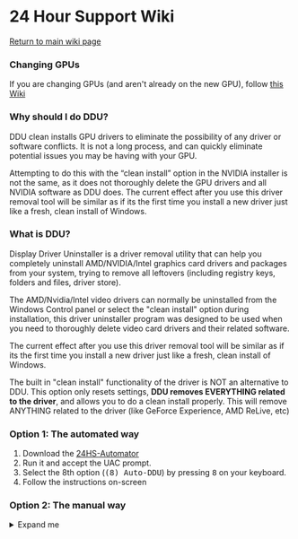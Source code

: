 # 24 Hour Support Wiki

[Return to main wiki page](https://github.com/CommandMC/24HS-Wiki/blob/main/index.md)

### Changing GPUs
If you are changing GPUs (and aren't already on the new GPU), follow [this Wiki](https://github.com/CommandMC/24HS-Wiki/blob/main/changinggpus.md)

### Why should I do DDU?
DDU clean installs GPU drivers to eliminate the possibility of any driver or software conflicts. It is not a long process, and can quickly eliminate potential issues you may be having with your GPU.

Attempting to do this with the “clean install” option in the NVIDIA installer is not the same, as it does not thoroughly delete the GPU drivers and all NVIDIA software as DDU does. The current effect after you use this driver removal tool will be similar as if its the first time you install a new driver just like a fresh, clean install of Windows. 

### What is DDU?
Display Driver Uninstaller is a driver removal utility that can help you completely uninstall AMD/NVIDIA/Intel graphics card drivers and packages from your system, trying to remove all leftovers (including registry keys, folders and files, driver store).

The AMD/Nvidia/Intel video drivers can normally be uninstalled from the Windows Control panel or select the "clean install" option during installation, this driver uninstaller program was designed to be used when you need to thoroughly delete video card drivers and their related software.

The current effect after you use this driver removal tool will be similar as if its the first time you install a new driver just like a fresh, clean install of Windows.

The built in "clean install" functionality of the driver is NOT an alternative to DDU. This option only resets settings, **DDU removes EVERYTHING related to the driver**, and allows you to do a clean install properly. This will remove ANYTHING related to the driver (like GeForce Experience, AMD ReLive, etc)

### Option 1: The automated way
1. Download the [24HS-Automator](https://github.com/CommandMC/24HS-Automator/releases/latest)
2. Run it and accept the UAC prompt.
3. Select the 8th option (<samp>(8) Auto-DDU</samp>) by pressing <kbd>8</kbd> on your keyboard.
4. Follow the instructions on-screen

### Option 2: The manual way
<details>
  <summary>Expand me</summary>

## Creating a local account

If you're using a Microsoft Account, you will not be able to log in once you're inside Safe Mode. To find out if you're using a Microsoft Account:
1. Press the Windows key + R to open the "Run" dialog
2. Type in `powershell -Command Get-LocalUser -Name %USERNAME% ^| Select-Object PrincipalSource`
3. You will see either "Local" or "MicrosoftAccount".

If you see "Local" here, you can [skip to the next section](). Otherwise, follow these steps:

1. Press the Windows key + R to open the "Run" dialog
2. Type in "cmd" and press <kbd>Ctrl + Shift + Enter</kbd>
3. A new window with the title "Administrator: Command prompt" will pop up.
4. In this window, type in `net user LocalAdmin /add` to add a new account with the name "LocalAdmin"
5. Once that's finished (should only take a second), type in `net localgroup Administrators LocalAdmin /add` to make this newly created account an administrator

## Prerequesites

### 1. Make sure your Windows is up to date

This section has its own Wiki entry [here](https://github.com/CommandMC/24HS-Wiki/blob/main/systemuptodate.md)

### 2. Download the drivers for your GPU

<ul>
  <li>

[//]: # (nvidiaGPU)
[NVIDIA](https://us.download.nvidia.com/Windows/471.96/471.96-desktop-win10-win11-64bit-international-dch-whql.exe)
  </li>
  <li>

[//]: # (amdGPU)
[AMD](https://ftp.nluug.nl/pub/games/PC/guru3d/amd/2021/non-whql-radeon-software-adrenalin-2020-21.8.2-win10-64bit-aug25.exe)
  </li>
  <li>

[Intel](https://downloadmirror.intel.com/28425/a08/Intel-Driver-and-Support-Assistant-Installer.exe)
  </li>
</ul>

Save the driver somewhere you can remember, such as on your Desktop. **Do not** save them into any folder that says "OneDrive", you will not be able to access this folder once you're in Safe Mode!

##### Note for laptop users

If you have a laptop and have an iGPU and a dGPU, grab the driver for your dGPU (your dedicated GPU, not the one included in your CPU). If you do not have a dedicated GPU, then grab the one for your iGPU (same manufacturer as your CPU above).
For example: If your laptop has an Nvidia GPU, you grab the Nvidia  driver. If your laptop has an AMD GPU, you grab the AMD driver.
If your laptop only has a CPU but not a dedicated GPU, then you grab the driver that is the one from your manufacturer of the CPU (so if you have an Intel CPU, you grab the Intel driver, and vice versa)

### 3. Undo all overclocks/undervolts

Even if you don't think it's causing the issue (since it worked for a long time), undo it!
If you don't know what overclocking is, you can [skip to the next section]()

##### Common questions

1. Q: I bought my GPU used so I don’t know if the previous owner overclocked  
  A: Overclocks don’t get applied at the GPU, but at the operating system. For example if you right now overclock your GPU, but then move the GPU over to another PC, it will not run overclocked on that other PC.
2. Q: I didn’t overclock but I see my CPU/GPU running at a higher speed?  
  A: This is called a boost clock, it’s not an overclock, it’s simply the CPU/GPU pushing itself when it can. It does not cause stability issues and won’t affect doing DDU.
3. Q: I overclocked/undervolted, how do I undo it?  
  A: This overclock is usually done through software like MSI afterburner or EVGA Precision. Both these softwares have a reset to default button, MSI Afterburner depending on the theme is either a circular refresh icon in the middle or a button saying default. In EVGA precision it's a button called default in the bottom. If you're unsure of this you can just uninstall the software.
  For the CPU or RAM, reset bios to default and/or Ryzen master if you did such overclock/undervolt/whatever, you want this running at stock. XMP is acceptable.

### 4. Temporarily disable Windows updates

To prevent issues relating to Windows updates pushing an older driver after you do DDU, you should **temporarily** disable Windows updates while doing this.

1. Open up the Settings (<kbd>Win + I</kbd>)
2. Click on "Update and Security" (last option)
3. Select the "Pause updates for 7 days" option ([Image](https://i.imgur.com/bbXdHv3.png))

### 5. Download DDU

1. Download DDU from [here](https://ftp.nluug.nl/pub/games/PC/guru3d/ddu/[Guru3D.com]-DDU.zip)
2. Extract the archive and move its contents to the same place you moved the GPU driver to
3. Double-click the "DDU v18.0.4.3.exe" file and click "Extract"

## Entering safe mode

1. Open Windows Search, search for "System Configuration"
2. Open "System Configuration"
3. Go to the "Boot" tab ([Image](https://i.imgur.com/5ywhrp5.png))
4. Tick the "Safe boot" box in the "Boot options" section ([Image](https://i.imgur.com/EpUaHjP.png))
5. Select "OK" at the bottom
6. System Configuration will ask if you want to restart. **Open these instructions on any device other than the one you're doing them on** (this can be your phone, a laptop, another PC)
7. Click "Restart"

## Inside Safe Mode

### Logging in
Once booted in, you will be presented with your normal login screen. If you created a new account earlier, login with this new account. Otherwise, login with your regular account

### Getting to your files
If you did not log in with your main user, your files will not be in their usual places. To get to them, follow these steps:
1. Open up Explorer (<kbd>Win + E</kbd>)
2. Click on "Local Disk (C:)" ([Image](https://i.imgur.com/jKSTvIS.png))
3. Go into the "Users" folder ([Image](https://i.imgur.com/QjPm5db.png))
4. Go into the folder of your primary user account
5. Your files will be there

### Uninstalling your GPU drivers
1. Navigate to the folder where you put DDU
2. Double-click "Display Driver Uninstaller.exe"
3. Dismiss the disclaimer
4. Close the "Options" window that will open by default. Do not change any settings in this window!
5. In the right panel, select "GPU" in the 1st dropdown, and your GPU manufacturer in the 2nd
6. Select "Clean and restart" on the left and be patient. Your screen may flicker during the uninstallation, this is normal. Be patient, your computer will eventually restart on its own.

### Getting out of safe mode
1. Login with either your main or backup user
2. Open Windows Search, search for "System Configuration"
3. Open "System Configuration"
4. Go to the "Boot" tab ([Image](https://i.imgur.com/5ywhrp5.png))
5. Untick the "Safe boot" box in the "Boot options" section ([Image](https://i.imgur.com/EpUaHjP.png))
6. System Configuration will ask if you want to restart. Click "Restart"

## Back to normal

### Installing GPU drivers
1. Login with your main user (if you can't login with your main user, you did not exit safe mode correctly. Follow [this part]() again)
2. Navigate to the folder where you put your GPU drivers and launch the installer
3. Follow the instructions on screen.
4. **NVIDIA only**: If you get an error saying "Other installations are running", wait for a few minutes, then restart your PC and try again.
5. If you're prompted to restart, do so. If not, still restart your PC manually.

### Enabling Windows Updates again
1. Open up the Settings (<kbd>Win + I</kbd>)
2. Click on "Update and Security" (last option)
3. Click the "Resume updates" button ([Image](https://i.imgur.com/ovLZtxd.png))

## You're done!
Well, almost.

Because you clean-installed your drivers, your monitor settings have very likely been returned to their defaults. Please check these settings (like Resolution or Refresh Rate) and set them to your desired values
</details>
